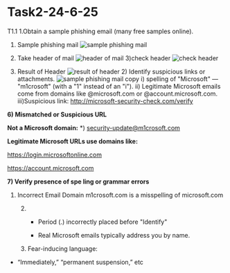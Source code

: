 # Task2-24-6-25
T1.1 1.Obtain a sample phishing email (many free samples online).
1) Sample phishing mail
   ![sample phishing mail](https://github.com/user-attachments/assets/578a0bb4-8d85-493f-b4de-06b65ae57300)

2) Take header of mail
   ![header of mail](https://github.com/user-attachments/assets/ade14928-d5de-479c-a746-9dbac906dcb3)
3)check header
![check header](https://github.com/user-attachments/assets/199e369a-1aa2-4b65-82f3-c75a6613d92d)

4) Result of Header
   ![result of header](https://github.com/user-attachments/assets/77a1fce9-aaf2-4558-9938-55f1d367311e)
   2) Identify suspicious links or attachments.
      ![sample phishing mail copy](https://github.com/user-attachments/assets/cbf57c62-75c5-464b-8381-2f346a7e62c0)
i)  spelling of "Microsoft" — "m1crosoft" (with a "1" instead of an "i").
ii) Legitimate Microsoft emails come from domains like @microsoft.com or @account.microsoft.com.      
iii)Suspicious link:
http://microsoft-security-check.com/verify


**6) Mismatched or Suspicious URL**
   
**Not a Microsoft domain:**
*) security-update@m1crosoft.com

**Legitimate Microsoft URLs use domains like:**

https://login.microsoftonline.com

https://account.microsoft.com

**7) Verify presence of spe ling or grammar errors**
1. Incorrect Email Domain
    m1crosoft.com is a misspelling of microsoft.com


   2. - Period (.) incorrectly placed before "Identify"
        
      - Real Microsoft emails typically address you by name.
     
    3. Fear-inducing language:

- “Immediately,” “permanent suspension,” etc
